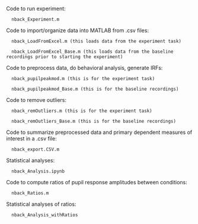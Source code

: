Code to run experiment:

      nback_Experiment.m


Code to import/organize data into MATLAB from .csv files:

      nback_LoadFromExcel.m (this loads data from the experiment task)

      nback_LoadFromExcel_Base.m (this loads data from the baseline recordings prior to starting the experiment)


Code to preprocess data, do behavioral analysis, generate IRFs:

      nback_pupilpeakmod.m (this is for the experiment task)

      nback_pupilpeakmod_Base.m (this is for the baseline recordings)


Code to remove outliers:

      nback_remOutliers.m (this is for the experiment task)

      nback_remOutliers_Base.m (this is for the baseline recordings)


Code to summarize preprocessed data and primary dependent measures of interest in a .csv file:

      nback_export.CSV.m


Statistical analyses:

      nback_Analysis.ipynb


Code to compute ratios of pupil response amplitudes between conditions:

      nback_Ratios.m
      
      
Statistical analyses of ratios:

      nback_Analysis_withRatios

